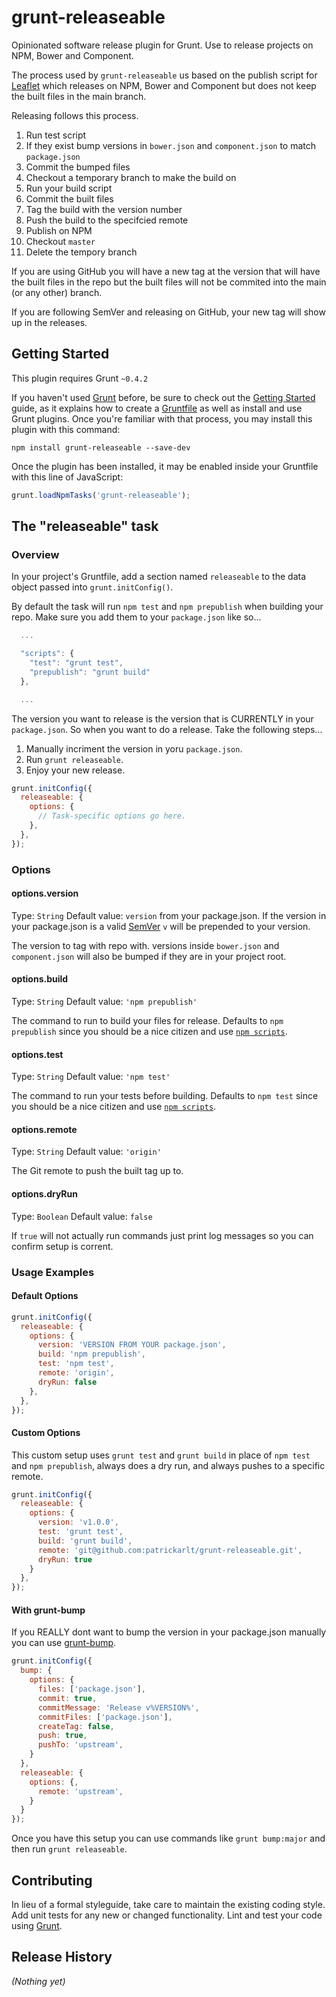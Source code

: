 # grunt-releaseable

Opinionated software release plugin for Grunt. Use to release projects on NPM, Bower and Component.

The process used by `grunt-releaseable` us based on the publish script for [Leaflet](https://github.com/Leaflet/Leaflet/blob/master/build/publish.sh) which releases on NPM, Bower and Component but does not keep the built files in the main branch.

Releasing follows this process.

1. Run test script
2. If they exist bump versions in `bower.json` and `component.json` to match `package.json`
3. Commit the bumped files
4. Checkout a temporary branch to make the build on
5. Run your build script
6. Commit the built files
7. Tag the build with the version number
8. Push the build to the specifcied remote
9. Publish on NPM
10. Checkout `master`
11. Delete the tempory branch

If you are using GitHub you will have a new tag at the version that will have the built files in the repo but the built files will not be commited into the main (or any other) branch.

If you are following SemVer and releasing on GitHub, your new tag will show up in the releases.

## Getting Started
This plugin requires Grunt `~0.4.2`

If you haven't used [Grunt](http://gruntjs.com/) before, be sure to check out the [Getting Started](http://gruntjs.com/getting-started) guide, as it explains how to create a [Gruntfile](http://gruntjs.com/sample-gruntfile) as well as install and use Grunt plugins. Once you're familiar with that process, you may install this plugin with this command:

```shell
npm install grunt-releaseable --save-dev
```

Once the plugin has been installed, it may be enabled inside your Gruntfile with this line of JavaScript:

```js
grunt.loadNpmTasks('grunt-releaseable');
```

## The "releaseable" task

### Overview
In your project's Gruntfile, add a section named `releaseable` to the data object passed into `grunt.initConfig()`.

By default the task will run `npm test` and `npm prepublish` when building your repo. Make sure you add them to your `package.json` like so...

```js
  ...

  "scripts": {
    "test": "grunt test",
    "prepublish": "grunt build"
  },

  ...
```

The version you want to release is the version that is CURRENTLY in your `package.json`. So when you want to do a release. Take the following steps...

1. Manually incriment the version in yoru `package.json`.
2. Run `grunt releaseable`.
3. Enjoy your new release.

```js
grunt.initConfig({
  releaseable: {
    options: {
      // Task-specific options go here.
    },
  },
});
```

### Options

#### options.version
Type: `String`
Default value: `version` from your package.json. If the version in your package.json is a valid [SemVer](http://semver.org/) `v` will be prepended to your version.
 
The version to tag with repo with. versions inside `bower.json` and `component.json` will also be bumped if they are in your project root.

#### options.build
Type: `String`
Default value: `'npm prepublish'`

The command to run to build your files for release. Defaults to `npm prepublish` since you should be a nice citizen and use [`npm scripts`](https://www.npmjs.org/doc/misc/npm-scripts.html).

#### options.test
Type: `String`
Default value: `'npm test'`

The command to run your tests before building. Defaults to `npm test` since you should be a nice citizen and use [`npm scripts`](https://www.npmjs.org/doc/misc/npm-scripts.html).

#### options.remote
Type: `String`
Default value: `'origin'`

The Git remote to push the built tag up to.

#### options.dryRun
Type: `Boolean`
Default value: `false`

If `true` will not actually run commands just print log messages so you can confirm setup is corrent.

### Usage Examples

#### Default Options

```js
grunt.initConfig({
  releaseable: {
    options: {
      version: 'VERSION FROM YOUR package.json',
      build: 'npm prepublish',
      test: 'npm test',
      remote: 'origin',
      dryRun: false
    },
  },
});
```

#### Custom Options

This custom setup uses `grunt test` and `grunt build` in place of `npm test` and `npm prepublish`, always does a dry run, and always pushes to a specific remote.

```js
grunt.initConfig({
  releaseable: {
    options: {
      version: 'v1.0.0',
      test: 'grunt test',
      build: 'grunt build',
      remote: 'git@github.com:patrickarlt/grunt-releaseable.git',
      dryRun: true
    }
  },
});
```

#### With grunt-bump

If you REALLY dont want to bump the version in your package.json manually you can use [grunt-bump](https://github.com/vojtajina/grunt-bump).

```js
grunt.initConfig({
  bump: {
    options: {
      files: ['package.json'],
      commit: true,
      commitMessage: 'Release v%VERSION%',
      commitFiles: ['package.json'],
      createTag: false,
      push: true,
      pushTo: 'upstream',
    }
  },
  releaseable: {
    options: {,
      remote: 'upstream',
    }
  }
});
```

Once you have this setup you can use commands like `grunt bump:major` and then run `grunt releaseable`.

## Contributing
In lieu of a formal styleguide, take care to maintain the existing coding style. Add unit tests for any new or changed functionality. Lint and test your code using [Grunt](http://gruntjs.com/).

## Release History
_(Nothing yet)_
